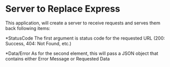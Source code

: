 # Server to Replace Express

This application, will create a server to receive requests and serves them back following items:

*StatusCode
The first argument is status code for the requested URL (200: Success, 404: Not Found, etc.) 

*Data/Error
As for the second element, this will pass a JSON object that contains either Error Message or Requested Data
